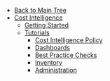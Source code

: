 <!-- Table of Contents -->

- <a href="/" class="sidebar-home"><i data-feather="arrow-left" class="sidebar-back-icon"></i>Back to Main Tree</a>
- [Cost Intelligence](cost-intelligence/)
  - [Getting Started](cost-intelligence/get-started/)
  - [Tutorials](cost-intelligence/tutorials/)
    - [Cost Intelligence Policy](cost-intelligence/tutorials/cost-intelligence-policy/)
    - [Dashboards](cost-intelligence/tutorials/dashboard/)
    - [Best Practice Checks](cost-intelligence/tutorials/best-practice-checks/)
    - [Inventory](cost-intelligence/tutorials/inventory)
    - [Administration](cost-intelligence/tutorials/administration/)
